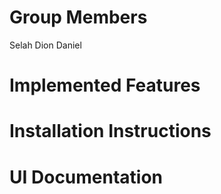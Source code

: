 # Group Members
Selah
Dion
Daniel

# Implemented Features

# Installation Instructions

# UI Documentation
